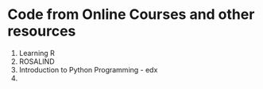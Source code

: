 # Code from Online Courses and other resources

1. Learning R
2. ROSALIND
3. Introduction to Python Programming - edx
4. 
